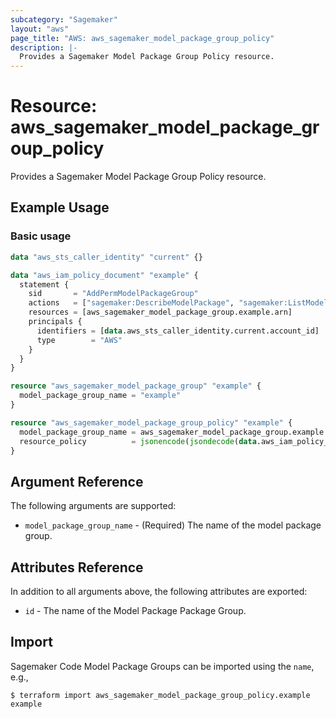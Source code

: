 ```yaml
---
subcategory: "Sagemaker"
layout: "aws"
page_title: "AWS: aws_sagemaker_model_package_group_policy"
description: |-
  Provides a Sagemaker Model Package Group Policy resource.
---
```


# Resource: aws_sagemaker_model_package_group_policy

Provides a Sagemaker Model Package Group Policy resource.

## Example Usage

### Basic usage

```terraform
data "aws_sts_caller_identity" "current" {}

data "aws_iam_policy_document" "example" {
  statement {
    sid       = "AddPermModelPackageGroup"
    actions   = ["sagemaker:DescribeModelPackage", "sagemaker:ListModelPackages"]
    resources = [aws_sagemaker_model_package_group.example.arn]
    principals {
      identifiers = [data.aws_sts_caller_identity.current.account_id]
      type        = "AWS"
    }
  }
}

resource "aws_sagemaker_model_package_group" "example" {
  model_package_group_name = "example"
}

resource "aws_sagemaker_model_package_group_policy" "example" {
  model_package_group_name = aws_sagemaker_model_package_group.example.model_package_group_name
  resource_policy          = jsonencode(jsondecode(data.aws_iam_policy_document.example.json))
}
```

## Argument Reference

The following arguments are supported:

* `model_package_group_name` - (Required) The name of the model package group.


## Attributes Reference

In addition to all arguments above, the following attributes are exported:

* `id` - The name of the Model Package Package Group.

## Import

Sagemaker Code Model Package Groups can be imported using the `name`, e.g.,

```
$ terraform import aws_sagemaker_model_package_group_policy.example example
```
